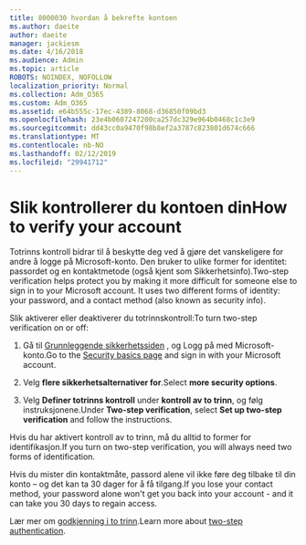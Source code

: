 ```yaml
---
title: 8000030 hvordan å bekrefte kontoen
ms.author: daeite
author: daeite
manager: jackiesm
ms.date: 4/16/2018
ms.audience: Admin
ms.topic: article
ROBOTS: NOINDEX, NOFOLLOW
localization_priority: Normal
ms.collection: Adm_O365
ms.custom: Adm_O365
ms.assetid: e64b555c-17ec-4389-8068-d36850f09bd3
ms.openlocfilehash: 23e4b0607247200ca257dc329e964b0468c1c3e9
ms.sourcegitcommit: dd43cc0a9470f98b8ef2a3787c823801d674c666
ms.translationtype: MT
ms.contentlocale: nb-NO
ms.lasthandoff: 02/12/2019
ms.locfileid: "29941712"
---
```

# <a name="how-to-verify-your-account"></a><span data-ttu-id="843db-102">Slik kontrollerer du kontoen din</span><span class="sxs-lookup"><span data-stu-id="843db-102">How to verify your account</span></span>

<span data-ttu-id="843db-p101">Totrinns kontroll bidrar til å beskytte deg ved å gjøre det vanskeligere for andre å logge på Microsoft-konto. Den bruker to ulike former for identitet: passordet og en kontaktmetode (også kjent som Sikkerhetsinfo).</span><span class="sxs-lookup"><span data-stu-id="843db-p101">Two-step verification helps protect you by making it more difficult for someone else to sign in to your Microsoft account. It uses two different forms of identity: your password, and a contact method (also known as security info).</span></span> 
  
<span data-ttu-id="843db-105">Slik aktiverer eller deaktiverer du totrinnskontroll:</span><span class="sxs-lookup"><span data-stu-id="843db-105">To turn two-step verification on or off:</span></span>
  
1. <span data-ttu-id="843db-106">Gå til [Grunnleggende sikkerhetssiden](https://go.microsoft.com/fwlink/?linkid=842325) , og Logg på med Microsoft-konto.</span><span class="sxs-lookup"><span data-stu-id="843db-106">Go to the [Security basics page](https://go.microsoft.com/fwlink/?linkid=842325) and sign in with your Microsoft account.</span></span> 
    
2. <span data-ttu-id="843db-107">Velg **flere sikkerhetsalternativer for**.</span><span class="sxs-lookup"><span data-stu-id="843db-107">Select **more security options**.</span></span> 
    
3. <span data-ttu-id="843db-108">Velg **Definer totrinns kontroll** under **kontroll av to trinn**, og følg instruksjonene.</span><span class="sxs-lookup"><span data-stu-id="843db-108">Under **Two-step verification**, select **Set up two-step verification** and follow the instructions.</span></span> 
    
<span data-ttu-id="843db-109">Hvis du har aktivert kontroll av to trinn, må du alltid to former for identifikasjon.</span><span class="sxs-lookup"><span data-stu-id="843db-109">If you turn on two-step verification, you will always need two forms of identification.</span></span>
  
<span data-ttu-id="843db-110">Hvis du mister din kontaktmåte, passord alene vil ikke føre deg tilbake til din konto – og det kan ta 30 dager for å få tilgang.</span><span class="sxs-lookup"><span data-stu-id="843db-110">If you lose your contact method, your password alone won't get you back into your account - and it can take you 30 days to regain access.</span></span> 
  
<span data-ttu-id="843db-111">Lær mer om [godkjenning i to trinn](https://go.microsoft.com/fwlink/?linkid=872270).</span><span class="sxs-lookup"><span data-stu-id="843db-111">Learn more about [two-step authentication](https://go.microsoft.com/fwlink/?linkid=872270).</span></span>
  


